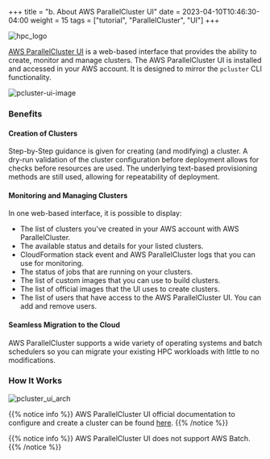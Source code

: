 +++
title = "b. About AWS ParallelCluster UI"
date = 2023-04-10T10:46:30-04:00
weight = 15
tags = ["tutorial", "ParallelCluster", "UI"]
+++

![hpc_logo](/images/hpc-aws-parallelcluster-workshop/parallelcluster-ui.svg)

[AWS ParallelCluster UI](https://docs.aws.amazon.com/parallelcluster/latest/ug/pcui-using-v3.html) is a web-based interface that provides the ability to create, monitor and manage clusters. The AWS ParallelCluster UI is installed and accessed in your AWS account. It is designed to mirror the `pcluster` CLI functionality. 

![pcluster-ui-image](/images/hpc-aws-parallelcluster-workshop/pcluster-ui-image.png)

### Benefits
#### Creation of Clusters

Step-by-Step guidance is given for creating (and modifying) a cluster. A dry-run validation of the cluster configuration before deployment allows for checks before resources are used. The underlying text-based provisioning methods are still used, allowing for repeatability of deployment.

#### Monitoring and Managing Clusters

In one web-based interface, it is possible to display:
- The list of clusters you've created in your AWS account with AWS ParallelCluster.
- The available status and details for your listed clusters.
- CloudFormation stack event and AWS ParallelCluster logs that you can use for monitoring.
- The status of jobs that are running on your clusters.
- The list of custom images that you can use to build clusters.
- The list of official images that the UI uses to create clusters.
- The list of users that have access to the AWS ParallelCluster UI. You can add and remove users.

#### Seamless Migration to the Cloud
AWS ParallelCluster supports a wide variety of operating systems and batch schedulers so you can migrate your existing HPC workloads with little to no modifications.

### How It Works

![pcluster_ui_arch](/images/hpc-aws-parallelcluster-workshop/pcluster-ui-architecture.png)


{{% notice info %}} AWS ParallelCluster UI official documentation to configure and create a cluster can be found [here](https://docs.aws.amazon.com/parallelcluster/latest/ug/configure-create-pcui-v3.html). 
{{% /notice %}}

{{% notice info %}} AWS ParallelCluster UI does not support AWS Batch.
{{% /notice %}}